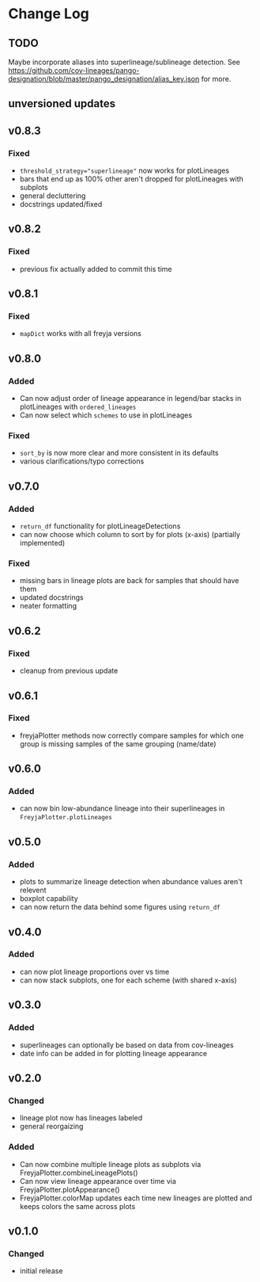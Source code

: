 # Change Log

## TODO
Maybe incorporate aliases into superlineage/sublineage detection. See https://github.com/cov-lineages/pango-designation/blob/master/pango_designation/alias_key.json for more.

## unversioned updates

## v0.8.3
### Fixed
* `threshold_strategy="superlineage"` now works for plotLineages
* bars that end up as 100% other aren't dropped for plotLineages with subplots
* general decluttering
* docstrings updated/fixed

## v0.8.2
### Fixed
* previous fix actually added to commit this time

## v0.8.1
### Fixed
* `mapDict` works with all freyja versions

## v0.8.0
### Added
* Can now adjust order of lineage appearance in legend/bar stacks in plotLineages with `ordered_lineages`
* Can now select which `schemes` to use in plotLineages
### Fixed
* `sort_by` is now more clear and more consistent in its defaults
* various clarifications/typo corrections

## v0.7.0
### Added
* `return_df` functionality for plotLineageDetections
* can now choose which column to sort by for plots (x-axis) (partially implemented)
### Fixed
* missing bars in lineage plots are back for samples that should have them
* updated docstrings
* neater formatting

## v0.6.2
### Fixed
* cleanup from previous update

## v0.6.1
### Fixed
* freyjaPlotter methods now correctly compare samples for which one group is missing samples of the same grouping (name/date)

## v0.6.0
### Added
* can now bin low-abundance lineage into their superlineages in `FreyjaPlotter.plotLineages`

## v0.5.0
### Added
* plots to summarize lineage detection when abundance values aren't relevent
* boxplot capability
* can now return the data behind some figures using `return_df`

## v0.4.0
### Added
* can now plot lineage proportions over vs time
* can now stack subplots, one for each scheme (with shared x-axis)

## v0.3.0
### Added
* superlineages can optionally be based on data from cov-lineages
* date info can be added in for plotting lineage appearance

## v0.2.0
### Changed
* lineage plot now has lineages labeled
* general reorgaizing
### Added
* Can now combine multiple lineage plots as subplots via FreyjaPlotter.combineLineagePlots()
* Can now view lineage appearance over time via FreyjaPlotter.plotAppearance()
* FreyjaPlotter.colorMap updates each time new lineages are plotted and keeps colors the same across plots

## v0.1.0
### Changed
* initial release
